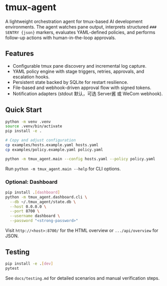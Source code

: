 # tmux-agent

A lightweight orchestration agent for tmux-based AI development environments. The agent watches pane output, interprets structured `### SENTRY {json}` markers, evaluates YAML-defined policies, and performs follow-up actions with human-in-the-loop approvals.

## Features
- Configurable tmux pane discovery and incremental log capture.
- YAML policy engine with stage triggers, retries, approvals, and escalation hooks.
- Persistent state backed by SQLite for restart resilience.
- File-based and webhook-driven approval flow with signed tokens.
- Notification adapters (stdout 默认，可选 Server酱 或 WeCom webhook).

## Quick Start
```bash
python -m venv .venv
source .venv/bin/activate
pip install -e .

# Copy and adjust configuration
cp examples/hosts.example.yaml hosts.yaml
cp examples/policy.example.yaml policy.yaml

python -m tmux_agent.main --config hosts.yaml --policy policy.yaml
```

Run `python -m tmux_agent.main --help` for CLI options.

### Optional: Dashboard

```bash
pip install .[dashboard]
python -m tmux_agent.dashboard.cli \
  --db ~/.tmux_agent/state.db \
  --host 0.0.0.0 \
  --port 8700 \
  --username dashboard \
  --password "<strong-password>"
```

Visit `http://<host>:8700/` for the HTML overview or `.../api/overview` for JSON.

## Testing
```bash
pip install -e .[dev]
pytest
```

See `docs/testing.md` for detailed scenarios and manual verification steps.
